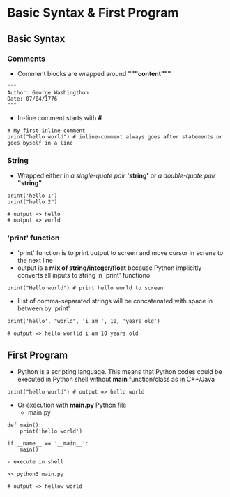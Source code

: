 # Basic Syntax & First Program

## Basic Syntax

### Comments
* Comment blocks are wrapped around **"""content"""**
```
"""
Author: George Washingthon
Date: 07/04/1776
"""
```
* In-line comment starts with **#**
```
# My first inline-comment
print("hello world") # inline-comment always goes after statements or goes byself in a line
```

### String
* Wrapped either in _a single-quote pair_ **'string'** or _a double-quote pair_ **"string"**
```
print('hello 1')
print("hello 2")

# output => hello
# output => world
``` 

### 'print' function
* 'print' function is to print output to screen and move cursor in screne to the next line
*  output is **a mix of string/integer/float** because Python implicitly converts all inputs to string in 'print' functiono
```
print("Hello world") # print hello world to screen
```
* List of comma-separated strings will be concatenated with space in between by 'print'
```
print('hello', "world", 'i am ', 10, 'years old')

# output => hello worlld i am 10 years old
```

## First Program
* Python is a scripting language. This means that Python codes could be executed in Python shell without **main** function/class as in C++/Java 
```
print("hello world") # output => hello world
```
- Or execution with **main.py** Python file
	- main.py
```
def main():
	print('hello world')

if __name__ == '__main__':
	main()

```

	- execute in shell
```
>> python3 main.py

# output => hellow world
```
